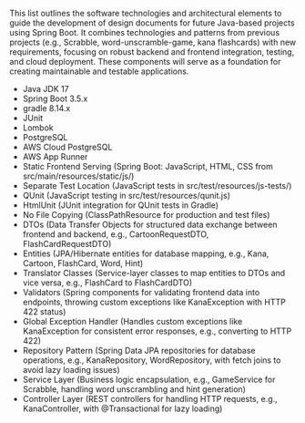 This list outlines the software technologies and architectural elements to guide the development of design documents for future Java-based projects using Spring Boot. It combines technologies and patterns from previous projects (e.g., Scrabble, word-unscramble-game, kana flashcards) with new requirements, focusing on robust backend and frontend integration, testing, and cloud deployment. These components will serve as a foundation for creating maintainable and testable applications.

- Java JDK 17
- Spring Boot 3.5.x
- gradle 8.14.x
- JUnit
- Lombok
- PostgreSQL
- AWS Cloud PostgreSQL
- AWS App Runner
- Static Frontend Serving (Spring Boot: JavaScript, HTML, CSS from src/main/resources/static/js/)
- Separate Test Location (JavaScript tests in src/test/resources/js-tests/)
- QUnit (JavaScript testing in src/test/resources/qunit.js)
- HtmlUnit (JUnit integration for QUnit tests in Gradle)
- No File Copying (ClassPathResource for production and test files)
- DTOs (Data Transfer Objects for structured data exchange between frontend and backend, e.g., CartoonRequestDTO, FlashCardRequestDTO)
- Entities (JPA/Hibernate entities for database mapping, e.g., Kana, Cartoon, FlashCard, Word, Hint)
- Translator Classes (Service-layer classes to map entities to DTOs and vice versa, e.g., FlashCard to FlashCardDTO)
- Validators (Spring components for validating frontend data into endpoints, throwing custom exceptions like KanaException with HTTP 422 status)
- Global Exception Handler (Handles custom exceptions like KanaException for consistent error responses, e.g., converting to HTTP 422)
- Repository Pattern (Spring Data JPA repositories for database operations, e.g., KanaRepository, WordRepository, with fetch joins to avoid lazy loading issues)
- Service Layer (Business logic encapsulation, e.g., GameService for Scrabble, handling word unscrambling and hint generation)
- Controller Layer (REST controllers for handling HTTP requests, e.g., KanaController, with @Transactional for lazy loading)

  